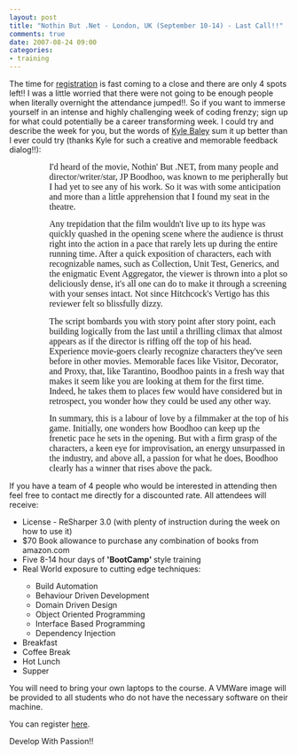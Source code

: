 ```yaml
---
layout: post
title: "Nothin But .Net - London, UK (September 10-14) - Last Call!!"
comments: true
date: 2007-08-24 09:00
categories:
- training
---
```


The time for [registration](http://www.acteva.com/booking.cfm?bevaID=137387) is fast coming to a close and there are only 4 spots left!! I was a little worried that there were not going to be enough people when literally overnight the attendance jumped!!. So if you want to immerse yourself in an intense and highly challenging week of coding frenzy; sign up for what could potentially be a career transforming week. I could try and describe the week for you, but the words of [Kyle Baley](http://kyle.baley.org/)<font color="#0066cc"> </font>sum it up better than I ever could try (thanks Kyle for such a creative and memorable feedback dialog!!):
<p class="MsoNormal" style="MARGIN: 0in 0in 10pt 0.75in"><font face="Calibri" size="3">I'd heard of the movie, Nothin' But .NET, from many people and director/writer/star, JP Boodhoo, was known to me peripherally but I had yet to see any of his work. So it was with some anticipation and more than a little apprehension that I found my seat in the theatre.</font>
<p class="MsoNormal" style="MARGIN: 0in 0in 10pt 0.75in"><font face="Calibri" size="3">Any trepidation that the film wouldn't live up to its hype was quickly quashed in the opening scene where the audience is thrust right into the action in a pace that rarely lets up during the entire running time. After a quick exposition of characters, each with recognizable names, such as Collection, Unit Test, Generics, and the enigmatic Event Aggregator, the viewer is thrown into a plot so deliciously dense, it's all one can do to make it through a screening with your senses intact. Not since Hitchcock's Vertigo has this reviewer felt so blissfully dizzy.</font>
<p class="MsoNormal" style="MARGIN: 0in 0in 10pt 0.75in"><font face="Calibri" size="3">The script bombards you with story point after story point, each building logically from the last until a thrilling climax that almost appears as if the director is riffing off the top of his head. Experience movie-goers clearly recognize characters they've seen before in other movies. Memorable faces like Visitor, Decorator, and Proxy, that, like Tarantino, Boodhoo paints in a fresh way that makes it seem like you are looking at them for the first time. Indeed, he takes them to places few would have considered but in retrospect, you wonder how they could be used any other way.</font>
<p class="MsoNormal" style="MARGIN: 0in 0in 10pt 0.75in"><font face="Calibri" size="3">In summary, this is a labour of love by a filmmaker at the top of his game. Initially, one wonders how Boodhoo can keep up the frenetic pace he sets in the opening. But with a firm grasp of the characters, a keen eye for improvisation, an energy unsurpassed in the industry, and above all, a passion for what he does, Boodhoo clearly has a winner that rises above the pack.</font>



If you have a team of 4 people who would be interested in attending then feel free to contact me directly for a discounted rate. All attendees will receive:


<ul>
<li>License - ReSharper 3.0 (with plenty of instruction during the week on how to use it)</li>
<li>$70 Book allowance to purchase any combination of books from amazon.com</li>
<li>Five 8-14 hour days of <strong>'BootCamp' </strong>style training</li>
<li>Real World exposure to cutting edge techniques:</li>
<ul>
<li>Build Automation</li>
<li>Behaviour Driven Development</li>
<li>Domain Driven Design</li>
<li>Object Oriented Programming</li>
<li>Interface Based Programming</li>
<li>Dependency Injection</li></ul>
<li>Breakfast</li>
<li>Coffee Break</li>
<li>Hot Lunch</li>
<li>Supper</li></ul>

You will need to bring your own laptops to the course. A VMWare image will be provided to all students who do not have the necessary software on their machine.

You can register [here](http://www.acteva.com/booking.cfm?bevaID=137387).

Develop With Passion!!

 

 

 




